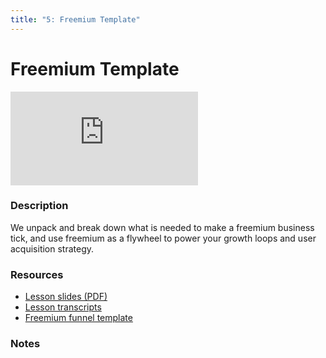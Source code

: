 ```yaml
---
title: "5: Freemium Template"
---
```


# Freemium Template

<div class='embed-container'><iframe src='https://player.vimeo.com/video/322700525' frameborder='0' webkitAllowFullScreen mozallowfullscreen allowFullScreen></iframe></div>


### Description

We unpack and break down what is needed to make a freemium business tick, and use freemium as a flywheel to power your growth loops and user acquisition strategy.

### Resources

- [Lesson slides (PDF)](https://wvww.googledrive.com/file_public_link)
- [Lesson transcripts](https://wvww.googledrive.com/file_public_link)
- [Freemium funnel template](https://wvww.googledrive.com/file_public_link)

### Notes